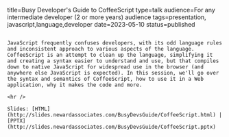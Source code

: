 title=Busy Developer's Guide to CoffeeScript
type=talk
audience=For any intermediate developer (2 or more years) audience
tags=presentation, javascript,language,developer
date=2023-05-10
status=published
~~~~~~

JavaScript frequently confuses developers, with its odd language rules and inconsistent approach to various aspects of the language. CoffeeScript is an attempt to clean up the language, simplifying it and creating a syntax easier to understand and use, but that compiles down to native JavaScript for widespread use in the browser (and anywhere else JavaScript is expected). In this session, we'll go over the syntax and semantics of CoffeeScript, how to use it in a Web application, why it makes the code and more.
    
<hr />

Slides: [HTML](http://slides.newardassociates.com/BusyDevsGuide/CoffeeScript.html) | [PPTX](http://slides.newardassociates.com/BusyDevsGuide/CoffeeScript.pptx)
